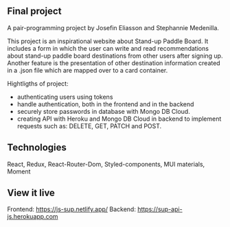 ## Final project

A pair-programming project by Josefin Eliasson and Stephannie Medenilla. 

This project is an inspirational website about Stand-up Paddle Board. It includes a form in which the user can write and read recommendations about stand-up paddle board destinations from other users after signing up. Another feature is the presentation of other destination information created in a .json file which are mapped over to a card container.  

Hightligths of project: 
- authenticating users using tokens
- handle authentication, both in the frontend and in the backend
- securely store passwords in database with Mongo DB Cloud.
- creating API with Heroku and Mongo DB Cloud in backend to implement requests such as: DELETE, GET, PATCH and POST.  


## Technologies

React, Redux, React-Router-Dom, Styled-components, MUI materials, Moment 

## View it live
Frontend: https://js-sup.netlify.app/
Backend: https://sup-api-js.herokuapp.com



